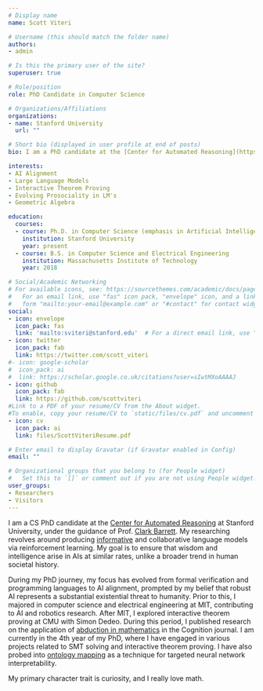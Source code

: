 ```yaml
---
# Display name
name: Scott Viteri

# Username (this should match the folder name)
authors:
- admin

# Is this the primary user of the site?
superuser: true

# Role/position
role: PhD Candidate in Computer Science

# Organizations/Affiliations
organizations:
- name: Stanford University
  url: ""

# Short bio (displayed in user profile at end of posts)
bio: I am a PhD candidate at the [Center for Automated Reasoning](https://centaur.stanford.edu/) at Stanford University, under the guidance of Prof. [Clark Barrett](https://theory.stanford.edu/~barrett/). My research focuses on improving the prosocial tendencies of language models (LMs) through a series of unique developmental approaches. This includes the introduction of communication channels during autoregressive training (akin to a kindergarten setting), allowing a parent LM to guide a child LM by curating its training data, and enhancing human feedback on LMs via a combined embedding of EEG data and speech.

interests:
- AI Alignment
- Large Language Models
- Interactive Theorem Proving
- Evolving Prosociality in LM's
- Geometric Algebra

education:
  courses:
  - course: Ph.D. in Computer Science (emphasis in Artificial Intelligence)
    institution: Stanford University
    year: present
  - course: B.S. in Computer Science and Electrical Engineering
    institution: Massachusetts Institute of Technology
    year: 2018

# Social/Academic Networking
# For available icons, see: https://sourcethemes.com/academic/docs/page-builder/#icons
#   For an email link, use "fas" icon pack, "envelope" icon, and a link in the
#   form "mailto:your-email@example.com" or "#contact" for contact widget.
social:
- icon: envelope
  icon_pack: fas
  link: 'mailto:sviteri@stanford.edu'  # For a direct email link, use "mailto:test@example.org".
- icon: twitter
  icon_pack: fab
  link: https://twitter.com/scott_viteri
#- icon: google-scholar
#  icon_pack: ai
#  link: https://scholar.google.co.uk/citations?user=sIwtMXoAAAAJ
- icon: github
  icon_pack: fab
  link: https://github.com/scottviteri
#Link to a PDF of your resume/CV from the About widget.
#To enable, copy your resume/CV to `static/files/cv.pdf` and uncomment the lines below.
- icon: cv
  icon_pack: ai
  link: files/ScottViteriResume.pdf

# Enter email to display Gravatar (if Gravatar enabled in Config)
email: ""

# Organizational groups that you belong to (for People widget)
#   Set this to `[]` or comment out if you are not using People widget.
user_groups:
- Researchers
- Visitors
---
```


I am a CS PhD candidate at the [Center for Automated Reasoning](https://centaur.stanford.edu) at Stanford University, under the guidance of Prof. [Clark Barrett](https://theory.stanford.edu/~barrett). My researching revolves around producing [informative](https://arxiv.org/abs/2404.18988) and collaborative language models via reinforcement learning. My goal is to ensure that wisdom and intelligence arise in AIs at similar rates, unlike a broader trend in human societal history.

During my PhD journey, my focus has evolved from formal verification and programming languages to AI alignment, prompted by my belief that robust AI represents a substantial existential threat to humanity. Prior to this, I majored in computer science and electrical engineering at MIT, contributing to AI and robotics research. After MIT, I explored interactive theorem proving at CMU with Simon Dedeo. During this period, I published research on the application of [abduction in mathematics](https://doi.org/10.1016/j.cognition.2022.105120) in the Cognition journal. I am currently in the 4th year of my PhD, where I have engaged in various projects related to SMT solving and interactive theorem proving. I have also probed into [ontology mapping](https://www.lesswrong.com/posts/C5PZNi5fueH2RC6aF/repl-s-and-elk) as a technique for targeted neural network interpretability.

My primary character trait is curiosity, and I really love math.
